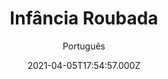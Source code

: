---
id: '5fcccacf-add1-49f1-a60c-77ea9d690629'
type: 'movie' # Filme, Série, Anime
title: "Infância Roubada"
synopsis: ["Uma noite, após sair ganhador de uma sangrenta briga de bar, Tsotsi (Presley Chweneyagae) rouba um carro. Enquanto acelera pela noite ele ouve um barulho no banco de trás e acaba sofrendo um acidente. Na traseira do carro descobre um bebê. Sem saber o que fazer, leva-o para o gueto de Johanesburgo em que vive. Lá convencerá a jovem mãe Miriam (Terry Pheto) a cuidar de “seu filho”, numa relação que logo provocará mais confrontos.",
]
originalTitle: "Tsotsi"
date: '2021-04-05T17:54:57.000Z'
update: '2021-04-05T17:54:57.000Z'
releaseDate: '2005-08-18T03:00:00.000Z'
imdb:
  rating: '7.2' # 8.5
  id: '' # tt0470752
duration: '1h 34 Min'
trailer:
  urls: [
    '',
  ]
tags: ['1080p']
genre: ['Crime', 'Drama'] #
quality: 'BluRay' # BluRay, WEB-DL, HDTV, WEB-DL4K, WEB-DLe
format: 'Mkv' # MKV, MP4, TS
audio: 'Português, Zulu' # Dublado, Legendado, Dual Audio, Dub & Leg
subtitle: 'Português' # Português, inglês,
size: '6.19 GB' # 4.8 GB
audioQuality: 10
videoQuality: 10
directors: []
#  - name: 'Lana Wachowski'
#    image: ''
#  - name: 'Lilly Wachowski'
#    image: ''
cast: []
#  - name: 'Keanu Reeves'
#    image: ''
#    characterName: 'Neo'
writers: []
#  - name: ''
#    image: ''
maturityRating:
  age: '' # L , 10, 12, 14, 16, 18
  topics: [''] # Violence, Illegal drugs, Inappropriate Language, Legal Drugs, Sexual Content, Extreme Violence
###########################################
download:
  
  - url: 'magnet:?xt=urn:btih:27b99cc804c952017770bd4499894af4c1180846&dn=Inf%c3%a2ncia%20Roubada%202005%205.1%20(1080p-FULL)&tr=udp%3a%2f%2ftracker.opentrackr.org%3a1337%2fannounce&tr=udp%3a%2f%2ftracker.openbittorrent.com%3a80%2fannounce&tr=udp%3a%2f%2ftracker.trackerfix.com%3a80%2fannounce&tr=udp%3a%2f%2ftracker.coppersurfer.tk%3a6969%2fannounce&tr=udp%3a%2f%2ftracker.leechers-paradise.org%3a6969%2fannounce&tr=udp%3a%2f%2feddie4.nl%3a6969%2fannounce&tr=udp%3a%2f%2fp4p.arenabg.com%3a1337%2fannounce&tr=udp%3a%2f%2fexplodie.org%3a6969%2fannounce&tr=udp%3a%2f%2fzer0day.ch%3a1337%2fannounce'
    resolution: '1080p' # 720p, 1080p, 4K,
    audio: 'Dual Áudio' # Dublado, Legendado, Dual Audio
    size: '' # 4.8 GB
    quality: '' # BluRay, WEB-DL
    format: '' # MKV
images:
  cover: '/assets/movies/infancia-roubada.jpg'
  background: '/assets/movies/'
---